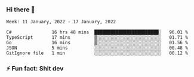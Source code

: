 ### Hi there 👋
<!--START_SECTION:waka-->
```text
Week: 11 January, 2022 - 17 January, 2022

C#               16 hrs 48 mins  ████████████████████████░   96.01 % 
TypeScript       17 mins         ▒░░░░░░░░░░░░░░░░░░░░░░░░   01.71 % 
Go               16 mins         ▒░░░░░░░░░░░░░░░░░░░░░░░░   01.56 % 
JSON             5 mins          ░░░░░░░░░░░░░░░░░░░░░░░░░   00.48 % 
GitIgnore file   1 min           ░░░░░░░░░░░░░░░░░░░░░░░░░   00.12 % 
```
<!--END_SECTION:waka-->
<!--
**TG4LAaron/TG4LAaron** is a ✨ _special_ ✨ repository because its `README.md` (this file) appears on your GitHub profile.

Here are some ideas to get you started:

- 🔭 I’m currently working on ...
- 🌱 I’m currently learning ...
- 👯 I’m looking to collaborate on ...
- 🤔 I’m looking for help with ...
- 💬 Ask me about ...
- 📫 How to reach me: ...
- 😄 Pronouns: ...
- ⚡ Fun fact: ...
-->
### ⚡ Fun fact: Shit dev
